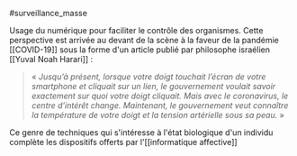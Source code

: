 #surveillance_masse

Usage du numérique pour faciliter le contrôle des organismes. Cette perspective est arrivée au devant de la scène à la faveur de la pandémie [[COVID-19]] sous la forme d'un article publié par philosophe israélien [[Yuval Noah Harari]] : 

> « _Jusqu’à présent, lorsque votre doigt touchait l’écran de votre smartphone et cliquait sur un lien, le gouvernement voulait savoir exactement sur quoi votre doigt cliquait. Mais avec le coronavirus, le centre d’intérêt change. Maintenant, le gouvernement veut connaître la température de votre doigt et la tension artérielle sous sa peau._ »

Ce genre de techniques qui s'intéresse à l'état biologique d'un individu complète les dispositifs offerts par l'[[informatique affective]]

